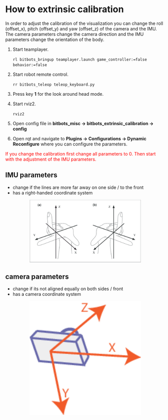 # How to extrinsic calibration
In order to adjust the calibration of the visualization you can change the roll (offset_x), pitch (offset_y) and yaw (offset_z) of the camera and the IMU.
The camera parameters change the camera direction and the IMU parameters change the orientation of the body.

1. Start teamplayer.

    ```rl bitbots_bringup teamplayer.launch game_controller:=false behavior:=false```

2. Start robot remote control.
    
    ```rr bitbots_teleop teleop_keyboard.py```

3. Press key **1** for the look around head mode.

4. Start rviz2.

    ```rviz2```

5. Open config file in **bitbots_misc &rarr; bitbots_extrinsic_calibration &rarr; config**

6. Open rqt and navigate to **Plugins &rarr; Configurations &rarr; Dynamic Reconfigure** where you can configure the parameters.

<span style="color:red;"> If you change the calibration first change all parameters to 0.
Then start with the adjustment of the IMU parameters.
</span>

## IMU parameters
* change if the lines are more far away on one side / to the front
* has a right-handed coordinate system
<p align="center">
  <img src="bitbots_misc/bitbots_extrinsic_calibration/README_images/right_handed_coordinate_system.png" width="350" alt="right-handed coordinate system">
</p>

## camera parameters
* change if its not aligned equally on both sides / front
* has a camera coordinate system
<p align="center">
  <img src="bitbots_misc/bitbots_extrinsic_calibration/README_images/camera_coordinate_system.png" width="350" alt="camera coordinate system">
</p>
